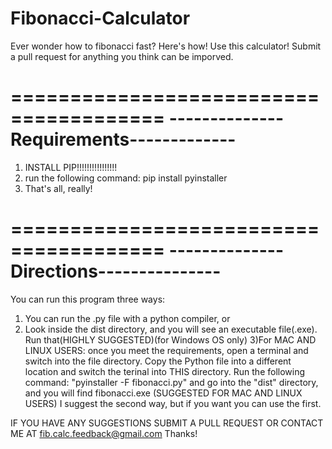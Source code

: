# Fibonacci-Calculator
Ever wonder how to fibonacci fast? Here's how! Use this calculator! Submit a pull request for anything you think can be imporved.

=======================================
--------------Requirements-------------
=======================================

1. INSTALL PIP!!!!!!!!!!!!!!!!
2. run the following command: pip install pyinstaller
3. That's all, really!

=======================================
--------------Directions---------------
=======================================

You can run this program three ways:
  1) You can run the .py file with a python compiler, or
  2) Look inside the dist directory, and you will see an executable file(.exe). Run that(HIGHLY SUGGESTED)(for Windows OS only)
  3)For MAC AND LINUX USERS: once you meet the requirements, open a terminal and switch into the file directory. Copy the Python file into a different location and switch the terinal into THIS directory. Run the following command: "pyinstaller -F fibonacci.py"   and go into the "dist" directory, and you will find fibonacci.exe (SUGGESTED FOR MAC AND LINUX USERS)
I suggest the second way, but if you want you can use the first.

IF YOU HAVE ANY SUGGESTIONS SUBMIT A PULL REQUEST OR CONTACT ME AT fib.calc.feedback@gmail.com
Thanks!
